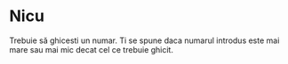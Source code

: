 # Nicu
Trebuie să ghicesti un numar. Ti se spune daca numarul introdus
este mai mare sau mai mic decat cel ce trebuie ghicit. 
